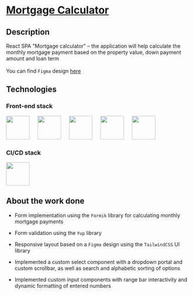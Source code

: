 # [Mortgage Calculator](https://mortgage-calculator-form.onrender.com/)

## Description

React SPA "Mortgage calculator" – the application will help calculate the monthly mortgage payment based on the property value, down payment amount and loan term
<br/>
<br/>
You can find `Figma` design [here](https://www.figma.com/file/W7ZFBdpRom3ckDgXaZHGvB/Bankimonline---Test-(Copy)?node-id=0%3A1&mode=dev)

## Technologies

### Front-end stack

<p>
<img background-color='#ECD53F' width='64' src='https://github.com/RoundedToken/yacht_shop_admin/assets/117864556/b3ae4356-16be-454d-97dd-1d5d30f49413'/>
&emsp;
<img background-color='#ECD53F' width='64' src='https://github.com/RoundedToken/mortgage_calculator_form/assets/117864556/543ce033-ec5e-4add-8eaf-e4de2f3c8538'/>
&emsp;
<img background-color='#ECD53F' width='64' src='https://github.com/RoundedToken/yacht_shop_admin/assets/117864556/fdcc9377-62cb-4c87-9349-6ef598ad74d2'/>
&emsp;
<img background-color='#ECD53F' width='64' height="64" src='https://github.com/RoundedToken/mortgage_calculator_form/assets/117864556/a00892e6-9527-46b2-8a43-26d8f0519619'/>
&emsp;
<img background-color='#ECD53F' width='64' height='64' src='https://github.com/RoundedToken/CoffeeHouse/assets/117864556/e4e58934-0cee-40db-9e4a-eb17fb621dda'/>

### CI/CD stack
<p>
<img background-color='#ECD53F' width='64' src='https://github.com/RoundedToken/rounded_token_app/assets/117864556/51c33644-07db-45ac-b47c-81d340db2bfa'/>

## About the work done

- Form implementation using the `Formik` library for calculating monthly mortgage payments

- Form validation using the `Yup` library

- Responsive layout based on a `Figma` design using the `TailwindCSS` UI library

- Implemented a custom select component with a dropdown portal and custom scrollbar, as well as search and alphabetic sorting of options

- Implemented custom input components with range bar interactivity and dynamic formatting of entered numbers

